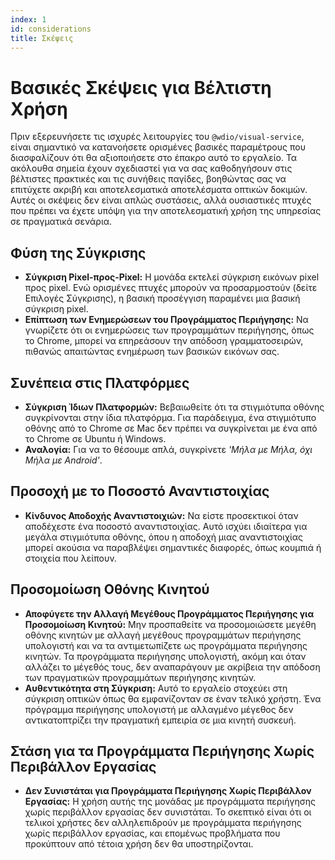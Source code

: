 ```yaml
---
index: 1
id: considerations
title: Σκέψεις
---
```


# Βασικές Σκέψεις για Βέλτιστη Χρήση

Πριν εξερευνήσετε τις ισχυρές λειτουργίες του `@wdio/visual-service`, είναι σημαντικό να κατανοήσετε ορισμένες βασικές παραμέτρους που διασφαλίζουν ότι θα αξιοποιήσετε στο έπακρο αυτό το εργαλείο. Τα ακόλουθα σημεία έχουν σχεδιαστεί για να σας καθοδηγήσουν στις βέλτιστες πρακτικές και τις συνήθεις παγίδες, βοηθώντας σας να επιτύχετε ακριβή και αποτελεσματικά αποτελέσματα οπτικών δοκιμών. Αυτές οι σκέψεις δεν είναι απλώς συστάσεις, αλλά ουσιαστικές πτυχές που πρέπει να έχετε υπόψη για την αποτελεσματική χρήση της υπηρεσίας σε πραγματικά σενάρια.

## Φύση της Σύγκρισης

-   **Σύγκριση Pixel-προς-Pixel:** Η μονάδα εκτελεί σύγκριση εικόνων pixel προς pixel. Ενώ ορισμένες πτυχές μπορούν να προσαρμοστούν (δείτε Επιλογές Σύγκρισης), η βασική προσέγγιση παραμένει μια βασική σύγκριση pixel.
-   **Επίπτωση των Ενημερώσεων του Προγράμματος Περιήγησης:** Να γνωρίζετε ότι οι ενημερώσεις των προγραμμάτων περιήγησης, όπως το Chrome, μπορεί να επηρεάσουν την απόδοση γραμματοσειρών, πιθανώς απαιτώντας ενημέρωση των βασικών εικόνων σας.

## Συνέπεια στις Πλατφόρμες

-   **Σύγκριση Ίδιων Πλατφορμών:** Βεβαιωθείτε ότι τα στιγμιότυπα οθόνης συγκρίνονται στην ίδια πλατφόρμα. Για παράδειγμα, ένα στιγμιότυπο οθόνης από το Chrome σε Mac δεν πρέπει να συγκρίνεται με ένα από το Chrome σε Ubuntu ή Windows.
-   **Αναλογία:** Για να το θέσουμε απλά, συγκρίνετε _'Μήλα με Μήλα, όχι Μήλα με Android'_.

## Προσοχή με το Ποσοστό Αναντιστοιχίας

-   **Κίνδυνος Αποδοχής Αναντιστοιχιών:** Να είστε προσεκτικοί όταν αποδέχεστε ένα ποσοστό αναντιστοιχίας. Αυτό ισχύει ιδιαίτερα για μεγάλα στιγμιότυπα οθόνης, όπου η αποδοχή μιας αναντιστοιχίας μπορεί ακούσια να παραβλέψει σημαντικές διαφορές, όπως κουμπιά ή στοιχεία που λείπουν.

## Προσομοίωση Οθόνης Κινητού

-   **Αποφύγετε την Αλλαγή Μεγέθους Προγράμματος Περιήγησης για Προσομοίωση Κινητού:** Μην προσπαθείτε να προσομοιώσετε μεγέθη οθόνης κινητών με αλλαγή μεγέθους προγραμμάτων περιήγησης υπολογιστή και να τα αντιμετωπίζετε ως προγράμματα περιήγησης κινητών. Τα προγράμματα περιήγησης υπολογιστή, ακόμη και όταν αλλάζει το μέγεθός τους, δεν αναπαράγουν με ακρίβεια την απόδοση των πραγματικών προγραμμάτων περιήγησης κινητών.
-   **Αυθεντικότητα στη Σύγκριση:** Αυτό το εργαλείο στοχεύει στη σύγκριση οπτικών όπως θα εμφανίζονταν σε έναν τελικό χρήστη. Ένα πρόγραμμα περιήγησης υπολογιστή με αλλαγμένο μέγεθος δεν αντικατοπτρίζει την πραγματική εμπειρία σε μια κινητή συσκευή.

## Στάση για τα Προγράμματα Περιήγησης Χωρίς Περιβάλλον Εργασίας

-   **Δεν Συνιστάται για Προγράμματα Περιήγησης Χωρίς Περιβάλλον Εργασίας:** Η χρήση αυτής της μονάδας με προγράμματα περιήγησης χωρίς περιβάλλον εργασίας δεν συνιστάται. Το σκεπτικό είναι ότι οι τελικοί χρήστες δεν αλληλεπιδρούν με προγράμματα περιήγησης χωρίς περιβάλλον εργασίας, και επομένως προβλήματα που προκύπτουν από τέτοια χρήση δεν θα υποστηρίζονται.